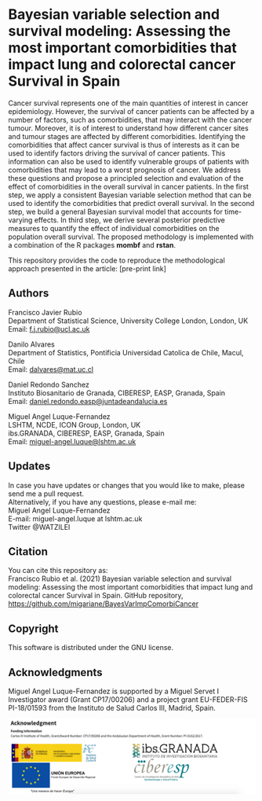 # Bayesian variable selection and survival modeling: Assessing the most important comorbidities that impact lung and colorectal cancer Survival in Spain   

Cancer survival represents one of the main quantities of interest in cancer epidemiology. However, the survival of cancer patients can be affected by a number of factors, such as comorbidities, that may interact with the cancer tumour. Moreover, it is of interest to understand how different cancer sites and tumour stages are affected by different comorbidities. Identifying the comorbidities that affect cancer survival is thus of interests as it can be used to identify factors driving the survival of cancer patients. This information can also be used to identify vulnerable groups of patients with comorbidities that may lead to a worst prognosis of cancer. We address these questions and propose a principled selection and evaluation of the effect of comorbidities in the overall survival in cancer patients. In the first step, we apply a consistent Bayesian variable selection method that can be used to identify the comorbidities that predict overall survival. In the second step, we build a general Bayesian survival model that accounts for time-varying effects. In third step, we derive several posterior predictive measures to quantify the effect of individual comorbidities on the population overall survival. The proposed methodology is implemented with a combination of the R packages **mombf** and **rstan**. 

This repository provides the code to reproduce the methodological approach presented in the article: [pre-print link]

## Authors  
Francisco Javier Rubio  
Department of Statistical Science, University College London, London, UK   
Email: f.j.rubio@ucl.ac.uk  

Danilo Alvares  
Department of Statistics, Pontificia Universidad Catolica de Chile, Macul, Chile  
Email: dalvares@mat.uc.cl  

Daniel Redondo Sanchez  
Instituto Biosanitario de Granada, CIBERESP, EASP, Granada, Spain   
Email: daniel.redondo.easp@juntadeandalucia.es  

Miguel Angel Luque-Fernandez  
LSHTM, NCDE, ICON Group, London, UK  
ibs.GRANADA, CIBERESP, EASP, Granada, Spain       
Email: miguel-angel.luque@lshtm.ac.uk       

## Updates
In case you have updates or changes that you would like to make, please send me a pull request.  
Alternatively, if you have any questions, please e-mail me:   
Miguel Angel Luque-Fernandez    
E-mail: miguel-angel.luque at lshtm.ac.uk  
Twitter @WATZILEI  

## Citation    
You can cite this repository as:  
Francisco Rubio et al. (2021) Bayesian variable selection and survival modeling: Assessing the most important comorbidities that impact lung and colorectal cancer Survival in Spain. GitHub repository, https://github.com/migariane/BayesVarImpComorbiCancer        

## Copyright
This software is distributed under the GNU license.

## Acknowledgments  
Miguel Angel Luque-Fernandez is supported by a Miguel Servet I Investigator award (Grant CP17/00206) and a project grant EU-FEDER-FIS PI-18/01593 from the Instituto de Salud Carlos III, Madrid, Spain.   

![Figure Link](https://github.com/migariane/BayesVarImpComorbiCancer/blob/main/Acknowledgment.png)   
